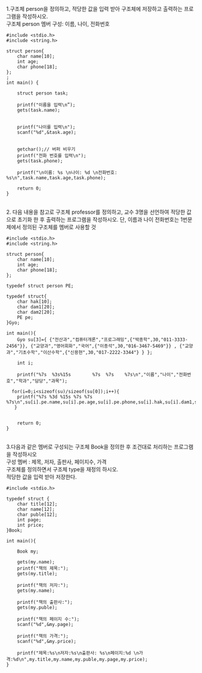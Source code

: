 1.구조체 person을 정의하고, 적당한 값을 입력 받아 구조체에 저장하고 출력하는 프로그램을 작성하시오. 
<br>구조체 person 멤버 구성: 이름, 나이, 전화번호

```
#include <stdio.h>
#include <string.h>

struct person{
    char name[10];
    int age;
    char phone[18];
};
;
int main() {
    
    struct person task;
    
    printf("이름을 입력\n”);
    gets(task.name);
    
    
    printf("나이를 입력\n");
    scanf("%d",&task.age);
    
    
    getchar();// 버퍼 비우기
    printf("전화 번호를 입력\n");
    gets(task.phone);
    
    printf("\n이름: %s \n나이: %d \n전화번호: %s\n",task.name,task.age,task.phone);
    
    return 0;
}

```
<br>
2.
다음 내용을 참고로 구조체 professor를 정의하고, 교수 3명을 선언하여 적당한 값으로 초기화 한 후 출력하는 프로그램을 작성하시오. 단, 이름과 나이 전화번호는 1번문제에서 정의된 구조체를 멤버로 사용할 것
<br>

```
#include <stdio.h>
#include <string.h>

struct person{
    char name[10];
    int age;
    char phone[18];
};

typedef struct person PE;

typedef struct{
    char hak[10];
    char dam1[20];
    char dam2[20];
    PE pe;
}Gyo;

int main(){
    Gyo su[3]={ {"전산과","컴퓨터개론","프로그래밍",{"박종학",30,"011-3333-2456"}}, {"교양과","영어회화","국어",{"이종석",30,"016-3467-5469"}} , {"교양과","기초수학","이산수학",{"신용현",30,"017-2222-3344"} } };
 
    int i;
    
    printf("%7s  %3s%15s        %7s  %7s    %7s\n","이름","나이","전화번호","학과","담당","과목");
    
  for(i=0;i<sizeof(su)/sizeof(su[0]);i++){
    printf("%7s %3d %15s %7s %7s %7s\n",su[i].pe.name,su[i].pe.age,su[i].pe.phone,su[i].hak,su[i].dam1,su[i].dam2);
   }
    
    
    return 0;
}

```

<br>
3.다음과 같은 멤버로 구성되는 구조체 Book을 정의한 후 조건대로 처리하는 프로그램을 작성하시오
<br>구성 멤버 : 제목, 저자, 출판사, 페이지수, 가격
<br>구조체를 정의하면서 구조체 type을 재정의 하시오.
<br>적당한 값을 입력 받아 저장한다.

```
#include <stdio.h>

typedef struct {
    char title[12];
    char name[12];
    char puble[12];
    int page;
    int price;
}Book;

int main(){
    
    Book my;
    
    gets(my.name);
    printf("책의 제목:");
    gets(my.title);
    
    printf("책의 저자:");
    gets(my.name);
    
    printf("책의 출판사:");
    gets(my.puble);
    
    printf("책의 페이지 수:");
    scanf("%d",&my.page);
    
    printf("책의 가격:");
    scanf("%d",&my.price);
    
    printf("제목:%s\n저자:%s\n출판사: %s\n페이지:%d \n가격:%d\n",my.title,my.name,my.puble,my.page,my.price);
}

```
